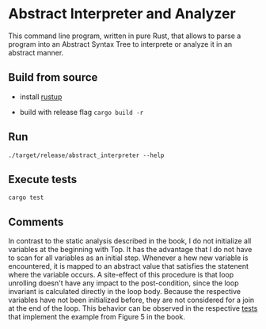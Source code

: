 # Abstract Interpreter and Analyzer

This command line program, written in pure Rust, that allows to parse a program into an Abstract Syntax Tree to interprete or analyze it in an abstract manner.

## Build from source

- install [rustup](https://doc.rust-lang.org/cargo/getting-started/installation.html)

- build with release flag `cargo build -r`

## Run 

`./target/release/abstract_interpreter --help`

## Execute tests

`cargo test`

## Comments

In contrast to the static analysis described in the book, I do not initialize all variables at the beginning with Top. It has the advantage that I do not have to scan for all variables as an initial step. Whenever a hew new variable is encountered, it is mapped to an abstract value that satisfies the statenent where the variable occurs. A site-effect of this procedure is that loop unrolling doesn't have any impact to the post-condition, since the loop invariant is calculated directly in the loop body. Because the respective variables have not been initialized before, they are not considered for a join at the end of the loop. This behavior can be observed in the respective [tests](./src/abstractions/interval_abstraction.rs) that implement the example from Figure 5 in the book. 

